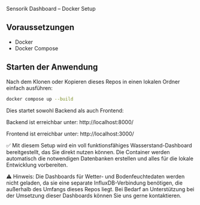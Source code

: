 Sensorik Dashboard – Docker Setup

## Voraussetzungen
- Docker
- Docker Compose

## Starten der Anwendung
Nach dem Klonen oder Kopieren dieses Repos in einen lokalen Ordner einfach ausführen:
```bash
docker compose up --build
```
Dies startet sowohl Backend als auch Frontend:

Backend ist erreichbar unter: http://localhost:8000/

Frontend ist erreichbar unter: http://localhost:3000/



✅ Mit diesem Setup wird ein voll funktionsfähiges Wasserstand-Dashboard bereitgestellt, das Sie direkt nutzen können. Die Container werden automatisch die notwendigen Datenbanken erstellen und alles für die lokale Entwicklung vorbereiten.


⚠️ Hinweis: Die Dashboards für Wetter- und Bodenfeuchtedaten werden nicht geladen, da sie eine separate InfluxDB-Verbindung benötigen, die außerhalb des Umfangs dieses Repos liegt. Bei Bedarf an Unterstützung bei der Umsetzung dieser Dashboards können Sie uns gerne kontaktieren.

